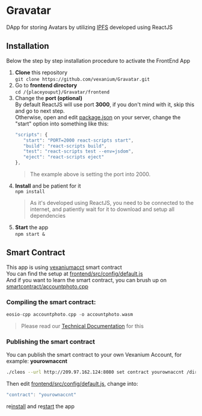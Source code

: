# Gravatar
DApp for storing Avatars by utilizing [IPFS](https://ipfs.io/) developed using ReactJS

## Installation
Below the step by step installation procedure to activate the FrontEnd App
1. **Clone** this repository  
   ```git clone https://github.com/vexanium/Gravatar.git```  
2. Go to **frontend directory**  
   ```cd /{placeyouput}/Gravatar/frontend```  
3. Change the **port (optional)**  
   By default ReactJS will use port **3000**, if you don't mind with it, skip this and go to next step.  
   Otherwise, open and edit [package.json](frontend/package.json) on your server, change the "start" option into something like this:
   ```js
   "scripts": {
      "start": "PORT=2000 react-scripts start",
      "build": "react-scripts build",
      "test": "react-scripts test --env=jsdom",
      "eject": "react-scripts eject"
   },
   ```  
   > The example above is setting the port into 2000.  
5. **Install** and be patient for it   
   ```npm install```  
   >  As it's developed using ReactJS, you need to be connected to the internet, and patiently wait for it to download and setup all dependencies  
6. **Start** the app   
   ```npm start &```  

## Smart Contract
This app is using [vexaniumacct](https://explorer.vexanium.com/account/vexaniumacct) smart contract  
You can find the setup at [frontend/src/config/default.js](frontend/src/config/default.js)  
And if you want to learn the smart contract, you can brush up on [smartcontract/accountphoto.cpp](smartcontract/accountphoto.cpp)   
### Compiling the smart contract:  
```cpp
eosio-cpp accountphoto.cpp -o accountphoto.wasm
```  
> Please read our [Technical Documentation](http://dev.vexanium.com/tutorial) for this  
### Publishing the smart contract
You can publish the smart contract to your own Vexanium Account, for example: **yourownaccnt**  
```bash
./cleos --url http://209.97.162.124:8080 set contract yourownaccnt /dir/youput/contracts/accountphoto -p yourownaccnt@active
```  
Then edit [frontend/src/config/default.js](frontend/src/config/default.js), change into:  
```js
"contract": "yourownaccnt"
```  
re[install](#Installation) and re[start](#Installation) the app
